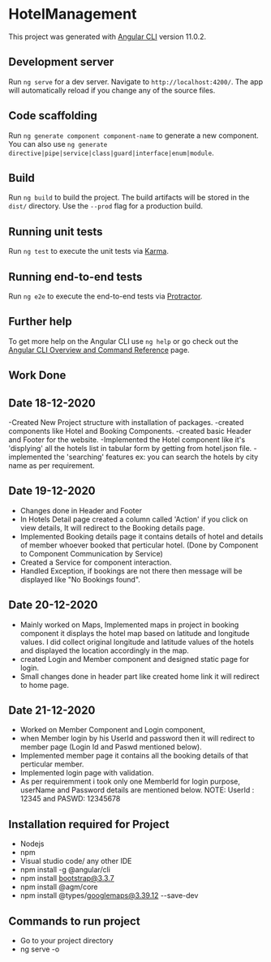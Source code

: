 # HotelManagement

This project was generated with [Angular CLI](https://github.com/angular/angular-cli) version 11.0.2.

## Development server

Run `ng serve` for a dev server. Navigate to `http://localhost:4200/`. The app will automatically reload if you change any of the source files.

## Code scaffolding

Run `ng generate component component-name` to generate a new component. You can also use `ng generate directive|pipe|service|class|guard|interface|enum|module`.

## Build

Run `ng build` to build the project. The build artifacts will be stored in the `dist/` directory. Use the `--prod` flag for a production build.

## Running unit tests

Run `ng test` to execute the unit tests via [Karma](https://karma-runner.github.io).

## Running end-to-end tests

Run `ng e2e` to execute the end-to-end tests via [Protractor](http://www.protractortest.org/).

## Further help

To get more help on the Angular CLI use `ng help` or go check out the [Angular CLI Overview and Command Reference](https://angular.io/cli) page.




## Work Done 
## Date 18-12-2020
-Created New Project structure with installation of packages.
-created components like Hotel and Booking Components.
-created basic Header and Footer for the website.
-Implemented the Hotel component like it's 'displying' all the hotels list in tabular form by getting from hotel.json file.
-implemented the 'searching' features ex: you can search the hotels by city name as per requirement.

## Date 19-12-2020
- Changes done in Header and Footer
- In Hotels Detail page created a column called 'Action' if you click on view details, It will redirect
    to the Booking details page.
- Implemented Booking details page it contains details of hotel and details of member whoever
     booked  that perticular hotel. (Done by Component to Component Communication by Service)
- Created a Service for component interaction.
- Handled Exception, if bookings are not there then message will be displayed like 
    "No Bookings found".

## Date 20-12-2020
- Mainly worked on Maps, Implemented maps in project in booking component
  it displays the hotel map based on latitude and longitude values.
  I did collect original longitude and latitude values of the hotels and displayed the location accordingly in the map.
- created Login and Member component and designed static page for login.
- Small changes done in header part like created home link it will redirect to home page.

## Date 21-12-2020
- Worked on Member Component and Login component,
- when Member login by his UserId and password then it will redirect to member page
  (Login Id and Paswd mentioned below).
- Implemented member page it contains all the booking details of that perticular member.
- Implemented login page with validation.
- As per requiremment i took only one MemberId for login purpose, userName and Password 
  details are mentioned below.
NOTE: UserId : 12345 and PASWD: 12345678


## Installation required for Project
- Nodejs
- npm
- Visual studio code/ any other IDE
- npm install -g @angular/cli
- npm install bootstrap@3.3.7
- npm install @agm/core
- npm install @types/googlemaps@3.39.12 --save-dev



## Commands to run project

- Go to your project directory
- ng serve -o